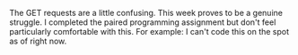 The GET requests are a little confusing. This week proves to be a genuine struggle. I completed the paired programming assignment but don't 
feel particularly comfortable with this. For example: I can't code this on the spot as of right now.
